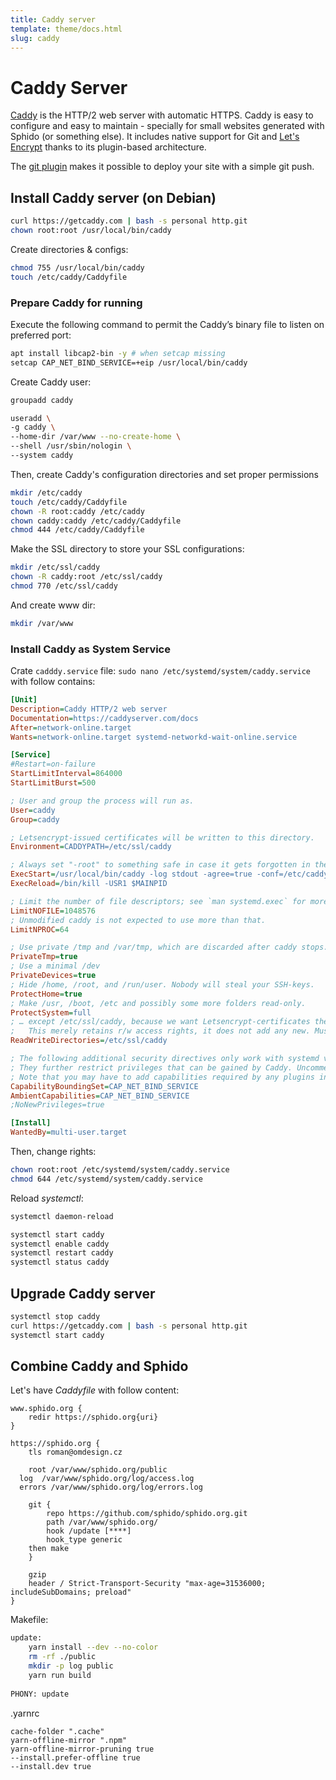 ```yaml
---
title: Caddy server
template: theme/docs.html
slug: caddy
---
```


# Caddy Server

[Caddy](https://caddyserver.com/) is the HTTP/2 web server with automatic HTTPS. Caddy is easy to configure and easy to maintain - 
specially for small websites generated with Sphido (or something else). It includes native support for Git and [Let's Encrypt](https://letsencrypt.org/) 
thanks to its plugin-based architecture.

The [git plugin](https://caddyserver.com/docs/http.git) makes it possible to deploy your site with a simple git push.


## Install Caddy server (on Debian)

```bash
curl https://getcaddy.com | bash -s personal http.git
chown root:root /usr/local/bin/caddy
```

Create directories & configs:

```bash
chmod 755 /usr/local/bin/caddy
touch /etc/caddy/Caddyfile
```

### Prepare Caddy for running
 
Execute the following command to permit the Caddy’s binary file to listen on preferred port:

```bash
apt install libcap2-bin -y # when setcap missing
setcap CAP_NET_BIND_SERVICE=+eip /usr/local/bin/caddy
```

Create Caddy user:

```bash
groupadd caddy
```

```bash
useradd \
-g caddy \
--home-dir /var/www --no-create-home \
--shell /usr/sbin/nologin \
--system caddy
```

Then, create Caddy's configuration directories and set proper permissions

```bash
mkdir /etc/caddy
touch /etc/caddy/Caddyfile
chown -R root:caddy /etc/caddy
chown caddy:caddy /etc/caddy/Caddyfile
chmod 444 /etc/caddy/Caddyfile
```

Make the SSL directory to store your SSL configurations:

```bash
mkdir /etc/ssl/caddy
chown -R caddy:root /etc/ssl/caddy
chmod 770 /etc/ssl/caddy
```

And create www dir:

```bash
mkdir /var/www
```

### Install Caddy as System Service

Crate `cadddy.service` file: `sudo nano /etc/systemd/system/caddy.service` with follow contains:

```ini
[Unit]
Description=Caddy HTTP/2 web server
Documentation=https://caddyserver.com/docs
After=network-online.target
Wants=network-online.target systemd-networkd-wait-online.service

[Service]
#Restart=on-failure
StartLimitInterval=864000
StartLimitBurst=500

; User and group the process will run as.
User=caddy
Group=caddy

; Letsencrypt-issued certificates will be written to this directory.
Environment=CADDYPATH=/etc/ssl/caddy

; Always set "-root" to something safe in case it gets forgotten in the Caddyfile.
ExecStart=/usr/local/bin/caddy -log stdout -agree=true -conf=/etc/caddy/Caddyfile -root=/var/tmp
ExecReload=/bin/kill -USR1 $MAINPID

; Limit the number of file descriptors; see `man systemd.exec` for more limit settings.
LimitNOFILE=1048576
; Unmodified caddy is not expected to use more than that.
LimitNPROC=64

; Use private /tmp and /var/tmp, which are discarded after caddy stops.
PrivateTmp=true
; Use a minimal /dev
PrivateDevices=true
; Hide /home, /root, and /run/user. Nobody will steal your SSH-keys.
ProtectHome=true
; Make /usr, /boot, /etc and possibly some more folders read-only.
ProtectSystem=full
; … except /etc/ssl/caddy, because we want Letsencrypt-certificates there.
;   This merely retains r/w access rights, it does not add any new. Must still be writable on the host!
ReadWriteDirectories=/etc/ssl/caddy

; The following additional security directives only work with systemd v229 or later.
; They further restrict privileges that can be gained by Caddy. Uncomment if you like.
; Note that you may have to add capabilities required by any plugins in use.
CapabilityBoundingSet=CAP_NET_BIND_SERVICE
AmbientCapabilities=CAP_NET_BIND_SERVICE
;NoNewPrivileges=true

[Install]
WantedBy=multi-user.target
```

Then, change rights:

```bash
chown root:root /etc/systemd/system/caddy.service
chmod 644 /etc/systemd/system/caddy.service
```

Reload *systemctl*:
  
```bash
systemctl daemon-reload
```

```bash
systemctl start caddy
systemctl enable caddy
systemctl restart caddy
systemctl status caddy
```

## Upgrade Caddy server 

```bash
systemctl stop caddy
curl https://getcaddy.com | bash -s personal http.git
systemctl start caddy
```

## Combine Caddy and Sphido

Let's have *Caddyfile* with follow content: 
```
www.sphido.org {
	redir https://sphido.org{uri}
}

https://sphido.org {	
	tls roman@omdesign.cz

	root /var/www/sphido.org/public
  log  /var/www/sphido.org/log/access.log
  errors /var/www/sphido.org/log/errors.log

	git {
		repo https://github.com/sphido/sphido.org.git
		path /var/www/sphido.org/
		hook /update [****]
		hook_type generic
    then make
	}

	gzip
	header / Strict-Transport-Security "max-age=31536000; includeSubDomains; preload"
}

```

Makefile:

```bash
update:
	yarn install --dev --no-color
	rm -rf ./public
	mkdir -p log public
	yarn run build
	
PHONY: update
```

.yarnrc

```
cache-folder ".cache"
yarn-offline-mirror ".npm"
yarn-offline-mirror-pruning true
--install.prefer-offline true
--install.dev true
```